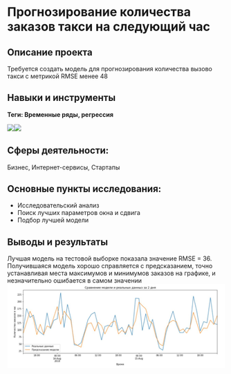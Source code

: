 # Прогнозирование количества заказов такси на следующий час
## Описание проекта
Требуется создать модель для прогнозирования количества вызово такси с метрикой RMSE менее 48
## Навыки и инструменты
**Теги: Временные ряды, регрессия**

<img src="https://img.shields.io/badge/statsmodels-black?style=flat-square&"/><img src="https://img.shields.io/badge/Scikitlearn-black?style=flat-square&logo=scikitlearn&logoColor=yellow"/>
## Сферы деятельности:
Бизнес, Интернет-сервисы, Стартапы
## Основные пункты исследования:
 - Исследовательский анализ
 - Поиск лучших параметров окна и сдвига
 - Подбор лучшей модели

## Выводы и результаты
   Лучшая модель на тестовой выборке показала значение RMSE = 36. Получившаяся модель хорошо справляется с предсказанием, точно устанавливая места максимумов и минимумов заказов на графике, и незначительно ошибается в самом значении
![Alt text](Yandex-Practicum-Projects/taxi-time-series/img.JPG?raw=true "Title")